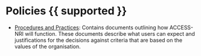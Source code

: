 # Policies {{ supported }}

- [Procedures and Practices][pandp]: Contains documents outlining how ACCESS-NRI will function. These documents describe what users can expect and justifications for the decisions against criteria that are based on the values of the organisation.

[pandp]: https://access-nri.github.io/procedures-and-practices/